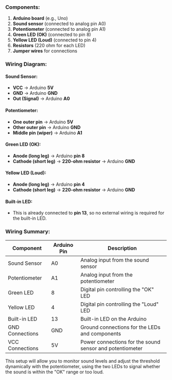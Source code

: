 
### Components:
1. **Arduino board** (e.g., Uno)
2. **Sound sensor** (connected to analog pin A0)
3. **Potentiometer** (connected to analog pin A1)
4. **Green LED (OK)** (connected to pin 8)
5. **Yellow LED (Loud)** (connected to pin 4)
6. **Resistors** (220 ohm for each LED)
7. **Jumper wires** for connections

### Wiring Diagram:

#### **Sound Sensor**:
- **VCC** -> Arduino **5V**
- **GND** -> Arduino **GND**
- **Out (Signal)** -> Arduino **A0**

#### **Potentiometer**:
- **One outer pin** -> Arduino **5V**
- **Other outer pin** -> Arduino **GND**
- **Middle pin (wiper)** -> Arduino **A1**

#### **Green LED (OK)**:
- **Anode (long leg)** -> Arduino **pin 8**
- **Cathode (short leg)** -> **220-ohm resistor** -> Arduino **GND**

#### **Yellow LED (Loud)**:
- **Anode (long leg)** -> Arduino **pin 4**
- **Cathode (short leg)** -> **220-ohm resistor** -> Arduino **GND**

#### **Built-in LED**:
- This is already connected to **pin 13**, so no external wiring is required for the built-in LED.

### Wiring Summary:

| Component       | Arduino Pin | Description                                      |
|-----------------|-------------|--------------------------------------------------|
| Sound Sensor    | A0          | Analog input from the sound sensor               |
| Potentiometer   | A1          | Analog input from the potentiometer              |
| Green LED       | 8           | Digital pin controlling the "OK" LED             |
| Yellow LED      | 4           | Digital pin controlling the "Loud" LED           |
| Built-in LED    | 13          | Built-in LED on the Arduino                      |
| GND Connections | GND         | Ground connections for the LEDs and components   |
| VCC Connections | 5V          | Power connections for the sound sensor and potentiometer |

This setup will allow you to monitor sound levels and adjust the threshold dynamically with the potentiometer, using the two LEDs to signal whether the sound is within the "OK" range or too loud.
